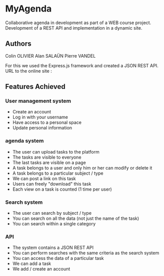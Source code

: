 # MyAgenda

Collaborative agenda in development as part of a WEB course project.
Development of a REST API and implementation in a dynamic site.

## Authors

Colin OLIVIER
Alan SALAÜN
Pierre VANDEL

For this we used the Express.js framework and created a JSON REST API.
URL to the online site :

## Features Achieved

### User management system

- Create an account
- Log in with your username
- Have access to a personal space
- Update personal information

### agenda system

- The user can upload tasks to the platform
- The tasks are visible to everyone
- The last tasks are visible on a page
- A task belongs to a user and only him or her can modify or delete it
- A task belongs to a particular subject / type
- We can post a link on this task
- Users can freely "download" this task
- Each view on a task is counted (1 time per user)

### Search system

- The user can search by subject / type
- You can search on all the data (not just the name of the task)
- You can search within a single category

### API

- The system contains a JSON REST API
- You can perform searches with the same criteria as the search system
- You can access the data of a particular task
- We can add a task
- We add / create an account

